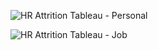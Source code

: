 ![HR Attrition Tableau - Personal](https://github.com/user-attachments/assets/c980263b-84a9-40e6-81d2-8950f67cde89)

![HR Attrition Tableau - Job](https://github.com/user-attachments/assets/6df3dc64-5826-40ed-a08f-9f97ee15e2f9)
